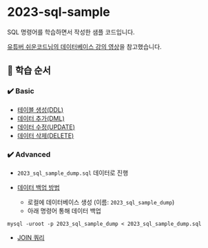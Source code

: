 # 2023-sql-sample

SQL 명령어를 학습하면서 작성한 샘플 코드입니다.

[유튜버 쉬운코드님의 데이터베이스 강의 영상](https://www.youtube.com/playlist?list=PLcXyemr8ZeoREWGhhZi5FZs6cvymjIBVe)을 참고했습니다.

## 💋 학습 순서

### ✔️ Basic

- [테이블 생성(DDL)](https://github.com/gitchan-Study/2023-sql-sample/pull/1)
- [데이터 추가(DML)](https://github.com/gitchan-Study/2023-sql-sample/pull/3)
- [데이터 수정(UPDATE)](https://github.com/gitchan-Study/2023-sql-sample/pull/4)
- [데이터 삭제(DELETE)](https://github.com/gitchan-Study/2023-sql-sample/pull/5)

### ✔️ Advanced

- `2023_sql_sample_dump.sql` 데이터로 진행

- [데이터 백업 방법](https://engineerinsight.tistory.com/261)
    - 로컬에 데이터베이스 생성 (이름: `2023_sql_sample_dump`)
    - 아래 명령어 통해 데이터 백업

```shell
mysql -uroot -p 2023_sql_sample_dump < 2023_sql_sample_dump.sql
```

- [JOIN 쿼리](https://github.com/gitchan-Study/2023-sql-sample/pull/8)

